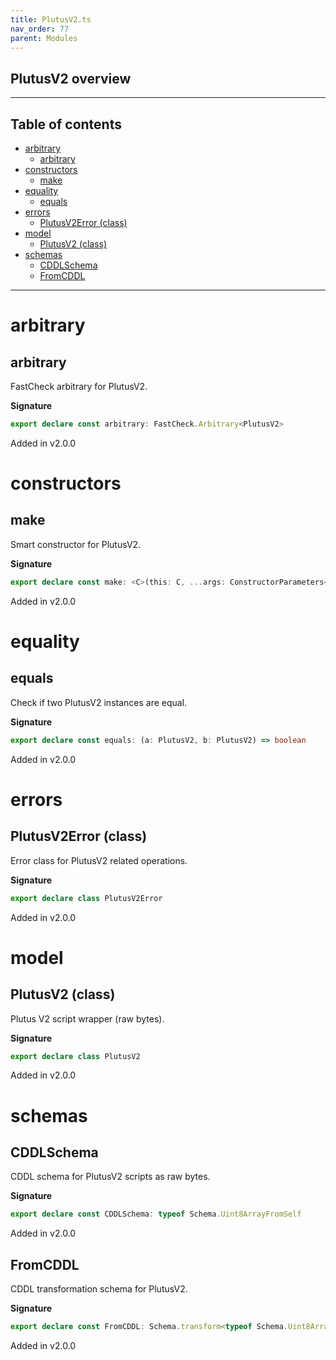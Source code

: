 ```yaml
---
title: PlutusV2.ts
nav_order: 77
parent: Modules
---
```


## PlutusV2 overview

---

<h2 class="text-delta">Table of contents</h2>

- [arbitrary](#arbitrary)
  - [arbitrary](#arbitrary-1)
- [constructors](#constructors)
  - [make](#make)
- [equality](#equality)
  - [equals](#equals)
- [errors](#errors)
  - [PlutusV2Error (class)](#plutusv2error-class)
- [model](#model)
  - [PlutusV2 (class)](#plutusv2-class)
- [schemas](#schemas)
  - [CDDLSchema](#cddlschema)
  - [FromCDDL](#fromcddl)

---

# arbitrary

## arbitrary

FastCheck arbitrary for PlutusV2.

**Signature**

```ts
export declare const arbitrary: FastCheck.Arbitrary<PlutusV2>
```

Added in v2.0.0

# constructors

## make

Smart constructor for PlutusV2.

**Signature**

```ts
export declare const make: <C>(this: C, ...args: ConstructorParameters<C>) => InstanceType<C>
```

Added in v2.0.0

# equality

## equals

Check if two PlutusV2 instances are equal.

**Signature**

```ts
export declare const equals: (a: PlutusV2, b: PlutusV2) => boolean
```

Added in v2.0.0

# errors

## PlutusV2Error (class)

Error class for PlutusV2 related operations.

**Signature**

```ts
export declare class PlutusV2Error
```

Added in v2.0.0

# model

## PlutusV2 (class)

Plutus V2 script wrapper (raw bytes).

**Signature**

```ts
export declare class PlutusV2
```

Added in v2.0.0

# schemas

## CDDLSchema

CDDL schema for PlutusV2 scripts as raw bytes.

**Signature**

```ts
export declare const CDDLSchema: typeof Schema.Uint8ArrayFromSelf
```

Added in v2.0.0

## FromCDDL

CDDL transformation schema for PlutusV2.

**Signature**

```ts
export declare const FromCDDL: Schema.transform<typeof Schema.Uint8ArrayFromSelf, typeof PlutusV2>
```

Added in v2.0.0
